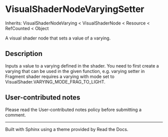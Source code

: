# VisualShaderNodeVaryingSetter

Inherits: VisualShaderNodeVarying < VisualShaderNode < Resource < RefCounted <
Object

A visual shader node that sets a value of a varying.

## Description

Inputs a value to a varying defined in the shader. You need to first create a
varying that can be used in the given function, e.g. varying setter in
Fragment shader requires a varying with mode set to
VisualShader.VARYING_MODE_FRAG_TO_LIGHT.

## User-contributed notes

Please read the User-contributed notes policy before submitting a comment.

* * *

Built with Sphinx using a theme provided by Read the Docs.

